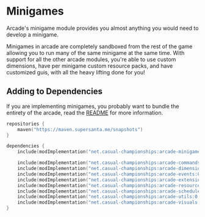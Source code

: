 # Minigames

Arcade's minigame module provides you almost anything you would need to develop a minigame.

Minigames in arcade are completely sandboxed from the rest of the game allowing you to
run many of the same minigame at the same time. 
With support for all the other arcade modules, you're able to use custom dimensions,
have per minigame custom resource packs, and have customized guis, with all the heavy
lifting done for you!

## Adding to Dependencies

If you are implementing minigames, you probably want to bundle the entirety of the arcade,
read the [README](../../README.md) for more information.

```kts
repositories {
    maven("https://maven.supersanta.me/snapshots")
}

dependencies {
    include(modImplementation("net.casual-championships:arcade-minigames:0.3.0-alpha.20+1.21.1")!!)

    include(modImplementation("net.casual-championships:arcade-commands:0.3.0-alpha.20+1.21.1")!!)
    include(modImplementation("net.casual-championships:arcade-dimensions:0.3.0-alpha.20+1.21.1")!!)
    include(modImplementation("net.casual-championships:arcade-events:0.3.0-alpha.20+1.21.1")!!)
    include(modImplementation("net.casual-championships:arcade-extensions:0.3.0-alpha.20+1.21.1")!!)
    include(modImplementation("net.casual-championships:arcade-resource-pack:0.3.0-alpha.20+1.21.1")!!)
    include(modImplementation("net.casual-championships:arcade-scheduler:0.3.0-alpha.20+1.21.1")!!)
    include(modImplementation("net.casual-championships:arcade-utils:0.3.0-alpha.20+1.21.1")!!)
    include(modImplementation("net.casual-championships:arcade-visuals:0.3.0-alpha.20+1.21.1")!!)
}
```
